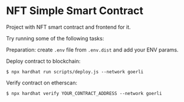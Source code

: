 # NFT Simple Smart Contract

Project with NFT smart contract and frontend for it.

Try running some of the following tasks:

Preparation: 
create `.env` file from `.env.dist` and add your ENV params.

Deploy contract to blockchain:
```shell
$ npx hardhat run scripts/deploy.js --network goerli
```

Verify contract on etherscan:
```shell
$ npx hardhat verify YOUR_CONTRACT_ADDRESS --network goerli
```
